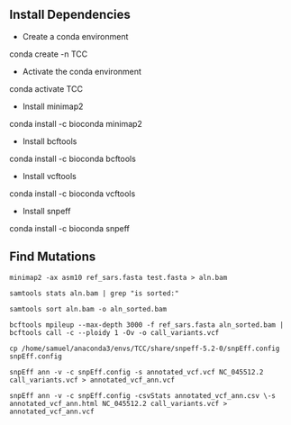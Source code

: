 ## Install Dependencies

- Create a conda environment

conda create -n TCC

- Activate the conda environment

conda activate TCC

- Install minimap2

conda install -c bioconda minimap2

- Install bcftools

conda install -c bioconda bcftools

- Install vcftools

conda install -c bioconda vcftools

- Install snpeff

conda install -c bioconda snpeff


## Find Mutations

    minimap2 -ax asm10 ref_sars.fasta test.fasta > aln.bam

    samtools stats aln.bam | grep "is sorted:"

    samtools sort aln.bam -o aln_sorted.bam

    bcftools mpileup --max-depth 3000 -f ref_sars.fasta aln_sorted.bam | bcftools call -c --ploidy 1 -Ov -o call_variants.vcf

    cp /home/samuel/anaconda3/envs/TCC/share/snpeff-5.2-0/snpEff.config snpEff.config

    snpEff ann -v -c snpEff.config -s annotated_vcf.vcf NC_045512.2 call_variants.vcf > annotated_vcf_ann.vcf

    snpEff ann -v -c snpEff.config -csvStats annotated_vcf_ann.csv \-s annotated_vcf_ann.html NC_045512.2 call_variants.vcf > annotated_vcf_ann.vcf











